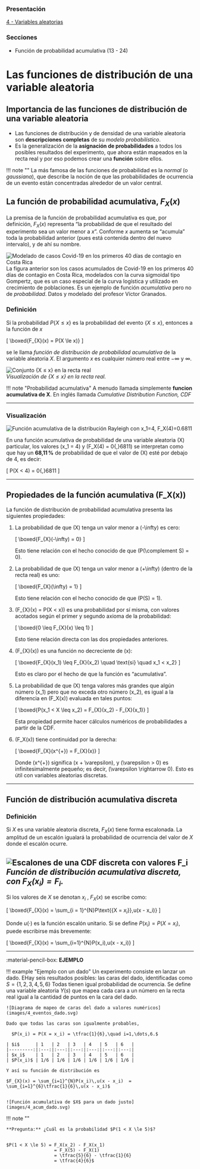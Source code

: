 ### Presentación

[4 - Variables aleatorias](https://www.overleaf.com/read/tqgnrvbdpdvr#f90d57)

### Secciones
- Función de probabilidad acumulativa (13 - 24)

# Las funciones de distribución de una variable aleatoria

## Importancia de las funciones de distribución de una variable aleatoria

- Las funciones de distribución y de densidad de una variable aleatoria son **descripciones completas** de su *modelo probabilístico*.
- Es la generalización de la **asignación de probabilidades** a todos los posibles resultados del experimento, que ahora están mapeados en la recta real y por eso podemos crear una **función** sobre ellos.

!!! note ""
    La más famosa de las funciones de probabilidad es la *normal* (o *gaussiana*), que describe la noción de que las probabilidades de ocurrencia de un evento están concentradas alrededor de un valor central.

## La función de probabilidad acumulativa, $F_X(x)$

La premisa de la función de probabilidad acumulativa es que, por definición, $F_X(x)$ representa “la probabilidad de que el resultado del experimento sea un valor menor a $x$”. Conforme $x$ aumenta se “acumula” toda la probabilidad anterior (pues está contenida dentro del nuevo intervalo), y de ahí su nombre.

![Modelado de casos Covid-19 en los primeros 40 días de contagio en Costa Rica](images/4_covid_acumulado.svg)  
La figura anterior son los casos acumulados de Covid-19 en los primeros 40 días de contagio en Costa Rica, modelados con la curva sigmoidal tipo Gompertz, que es un caso especial de la curva logística y utilizado en crecimiento de poblaciones. Es un ejemplo de función *acumulativa* pero no de *probabilidad*. Datos y modelado del profesor Víctor Granados.

### Definición

Si la probabilidad $P\{X \le x\}$ es la probabilidad del evento $\{X \le x\}$, entonces a la función de $x$

\[
\boxed{F_{X}(x) = P(X \le x)}
\]

se le llama *función de distribución de probabilidad acumulativa* de la variable aleatoria $X$. El argumento $x$ es cualquier número real entre $-\infty$ y $\infty$.

![Conjunto \{X ≤ x\} en la recta real](images/6_X_leq_b.svg)  
*Visualización de $\{X \le x\}$ en la recta real.*

!!! note "Probabilidad acumulativa"
    A menudo llamada simplemente **funcion acumulativa de X**. En inglés llamada *Cumulative Distribution Function, CDF*

---

### Visualización

![Función acumulativa de la distribución Rayleigh con $x_1=4$, $F_X(4)=0.6811$](images/4_rayleigh_acum.svg)

En una función acumulativa de probabilidad de una variable aleatoria \(X\) particular, los valores \(x_1 = 4\) y \(F_X(4) = 0{,}6811\) se interpretan como que hay un **68,11 %** de probabilidad de que el valor de \(X\) esté por debajo de 4, es decir:

\[
P(X < 4) = 0{,}6811
\]

---

## Propiedades de la función acumulativa \(F_X(x)\)

La función de distribución de probabilidad acumulativa presenta las siguientes propiedades:

1. La probabilidad de que \(X\) tenga un valor menor a \(-\infty\) es cero:

    \[
   \boxed{F_{X}(-\infty) = 0}
   \]

    Esto tiene relación con el hecho conocido de que \(P(\complement S) = 0\).

2. La probabilidad de que \(X\) tenga un valor menor a \(+\infty\) (dentro de la recta real) es uno:

    \[
   \boxed{F_{X}(\infty) = 1}
   \]

    Esto tiene relación con el hecho conocido de que \(P(S) = 1\).

3. \(F_{X}(x) = P(X < x)\) es una probabilidad por sí misma, con valores acotados según el primer y segundo axioma de la probabilidad:

    \[
   \boxed{0 \leq F_{X}(x) \leq 1}
   \]

    Esto tiene relación directa con las dos propiedades anteriores.

4. \(F_{X}(x)\) es una función no decreciente de \(x\):

    \[
   \boxed{F_{X}(x_1) \leq F_{X}(x_2) \quad \text{si} \quad x_1 < x_2}
   \]

    Esto es claro por el hecho de que la función es “acumulativa”.

5. La probabilidad de que \(X\) tenga valores más grandes que algún número \(x_1\) pero que no exceda otro número \(x_2\), es igual a la diferencia en \(F_X(x)\) evaluada en tales puntos:

    \[
   \boxed{P(x_1 < X \leq x_2) = F_{X}(x_2) - F_{X}(x_1)}
   \]

    Esta propiedad permite hacer cálculos numéricos de probabilidades a partir de la CDF.

6. \(F_X(x)\) tiene continuidad por la derecha:

    \[
   \boxed{F_{X}(x^{+}) = F_{X}(x)}
   \]

    Donde \(x^{+}\) significa \(x + \varepsilon\), y \(\varepsilon > 0\) es infinitesimalmente pequeño; es decir, \(\varepsilon \rightarrow 0\). Esto es útil con variables aleatorias discretas.





---

## Función de distribución acumulativa discreta

### Definición

Si $X$ es una variable aleatoria discreta, $F_{X}(x)$ tiene forma escalonada. La amplitud de un escalón igualará la probabilidad de ocurrencia del valor de $X$ donde el escalón ocurre.

![Escalones de una CDF discreta con valores $F_i$](images/4_acum_discreta.svg)  
*Función de distribución acumulativa discreta, con $F_X(x_i)=F_i$.*
---

Si los valores de $X$ se denotan $x_i$ , $F_X(x)$ se escribe como:

\[
\boxed{F_{X}(x) = \sum_{i = 1}^{N}P\text{{X = $x_i$}}\,u(x - x_i)}
\]

Donde ${u(·)}$ es la función escalón unitario. Si se define $P(x_i)=P(X=x_i)$, puede escribirse más brevemente:

\[
\boxed{F_{X}(x) = \sum_{i=1}^{N}P(x_i)\,u(x - x_i)}
\]

---

:material-pencil-box: **EJEMPLO**

!!! example "Ejemplo con un dado"
    Un experimento consiste en lanzar un dado. EHay seis resultados posibles: las caras del dado, identificadas como $S = \{1, 2, 3, 4, 5, 6\}$
    Todas tienen igual probabilidad de ocurrencia. Se define una variable aleatoria $Y(s)$ que mapea cada cara a un número en la recta real igual a la cantidad de puntos en la cara del dado.

    ![Diagrama de mapeo de caras del dado a valores numéricos](images/4_eventos_dado.svg)

    Dado que todas las caras son igualmente probables,

      $P(x_i) = P(X = x_i) = \tfrac{1}{6},\quad i=1,\dots,6.$

    | $i$      | 1   | 2   | 3   | 4   | 5   | 6   |
    |---------:|:---:|:---:|:---:|:---:|:---:|:---:|
    | $x_i$    | 1   | 2   | 3   | 4   | 5   | 6   |
    | $P(x_i)$ | 1/6 | 1/6 | 1/6 | 1/6 | 1/6 | 1/6 |

    Y así su función de distribución es

    $F_{X}(x) = \sum_{i=1}^{N}P(x_i)\,u(x - x_i)  = \sum_{i=1}^{6}\tfrac{1}{6}\,u(x - x_i)$


    ![Función acumulativa de $X$ para un dado justo](images/4_acum_dado.svg)

    

!!! note ""

    **Pregunta:** ¿Cuál es la probabilidad $P(1 < X \le 5)$?


    $P(1 < X \le 5) = F_X(x_2) - F_X(x_1)
                      = F_X(5) - F_X(1)
                      = \tfrac{5}{6} - \tfrac{1}{6}
                      = \tfrac{4}{6}$
